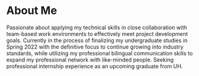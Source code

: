 # About Me

Passionate about applying my technical skills in close collaboration with team-based work environments to effectively meet project development goals. Currently in the process of finalizing my undergraduate studies in Spring 2022 with the definitive focus to continue growing into industry standards, while utilizing my professional bilingual communication skills to expand my professional network with like-minded people. Seeking professional internship experience as an upcoming graduate from UH.
